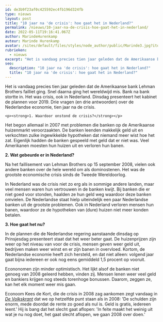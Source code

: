 ```yaml
---
id: de3b9f23af0c425592ec4fb196d324fb
type: nieuws
layout: post
title: "10 jaar na 'de crisis': hoe gaat het in Nederland?"
permalink: /nieuws/10-jaar-na-de-crisis-hoe-gaat-het-in-nederland/
date: 2022-05-11T19:16:41.067Z
author: MarindeHurenkamp
auteur: Marinde Hurenkamp
avatar: /sites/default/files/styles/node_author/public/Marinde3.jpg?itok=LMRPApOG
rubrieken:
  - nieuws
excerpt: "Het is vandaag precies tien jaar geleden dat de Amerikaanse bank Lehman Brothers failliet ging. Snel daarna ging het wereldwijd mis. Bank na bank stortte in. Het was crisis, ook in Nederland. Dinsdag presenteert het kabinet de plannen voor 2019. Drie vragen (en drie antwoorden) over de Nederlandse economie, tien jaar na de crisis.  "
seo:
  description: "10 jaar na 'de crisis': hoe gaat het in Nederland?"
  title: "10 jaar na 'de crisis': hoe gaat het in Nederland?"
---
```

Het is vandaag precies tien jaar geleden dat de Amerikaanse bank Lehman Brothers failliet ging. Snel daarna ging het wereldwijd mis. Bank na bank stortte in. Het was crisis, ook in Nederland. Dinsdag presenteert het kabinet de plannen voor 2019. Drie vragen (en drie antwoorden) over de Nederlandse economie, tien jaar na de crisis.  

    <p><strong>1. Waardoor onstond de crisis?</strong></p>
<p>Het begon allemaal in 2007 met problemen die banken op de Amerikaanse huizenmarkt veroorzaakten. De banken leenden makkelijk geld uit en verkochten zulke ingewikkelde hypotheken dat niemand meer wist hoe het zat. Eigenlijk hadden de banken gespeeld met geld dat er niet was. Veel Amerikanen moesten hun huizen uit en verloren hun banen.</p>
<p><strong>2. Wat gebeurde er in Nederland?</strong></p>
<p>Na het faillisement van Lehman Brothers op 15 september 2008, vielen ook andere banken over de hele wereld om als dominostenen. Het was de grootste economische crisis sinds de Tweede Wereldoorlog.</p>
<p>In Nederland was de crisis niet zo erg als in sommige andere landen, maar veel mensen waren hun vertrouwen in de banken kwijt. Bij banken die er niet goed voor stonden, haalden ze hun geld weg waardoor deze banken omvielen. De Nederlandse staat hielp uiteindelijk een paar Nederlandse banken uit de grootste problemen. Ook in Nederland verloren mensen hun banen, waardoor ze de hypotheken van (dure) huizen niet meer konden betalen.</p>
<p><strong>3. Hoe gaat het nu?</strong></p>
<p>In de plannen die de Nederlandse regering aanstaande dinsdag op Prinsjesdag presenteert staat dat het weer beter gaat. De huizenprijzen zijn weer op het niveau van voor de crisis, mensen geven weer geld uit, bedrijven maken weer winst en er zijn banen in overvloed. Kortom, de Nederlandse economie heeft zich hersteld, en dat niet alleen: volgend jaar gaat bijna iedereen er ook nog eens gemiddeld 1,5 procent op vooruit.</p>
<p>Econonomen zijn minder optimistisch. Het lijkt alsof de banken niet genoeg van 2008 geleerd hebben, vinden zij. Mensen lenen weer veel geld en bankiers krijgen nog steeds torenhoge bonussen. Daarom, zeggen ze, kan het elk moment weer mis gaan. </p>
<p>Econoom Kees de Kort, die de crisis in 2008 zag aankomen zegt vandaag in <em><a href="https://www.volkskrant.nl/economie/-we-staan-nu-op-hetzelfde-punt-het-besef-van-risico-is-weg-alleen-staan-we-er-slechter-voor-~b30a681e/" target="_blank">De Volkskrant</a> </em>dat we op hetzelfde punt staan als in 2008: 'De schulden zijn enorm, mede doordat de rente zo goed als nul is. Geld is gratis, iedereen leent.' Hij is bang dat het slecht gaat aflopen: 'In feite maakt het weinig uit wat je nu nog doet, het gaat slecht aflopen, we gaan 2008 over doen.'</p>  
